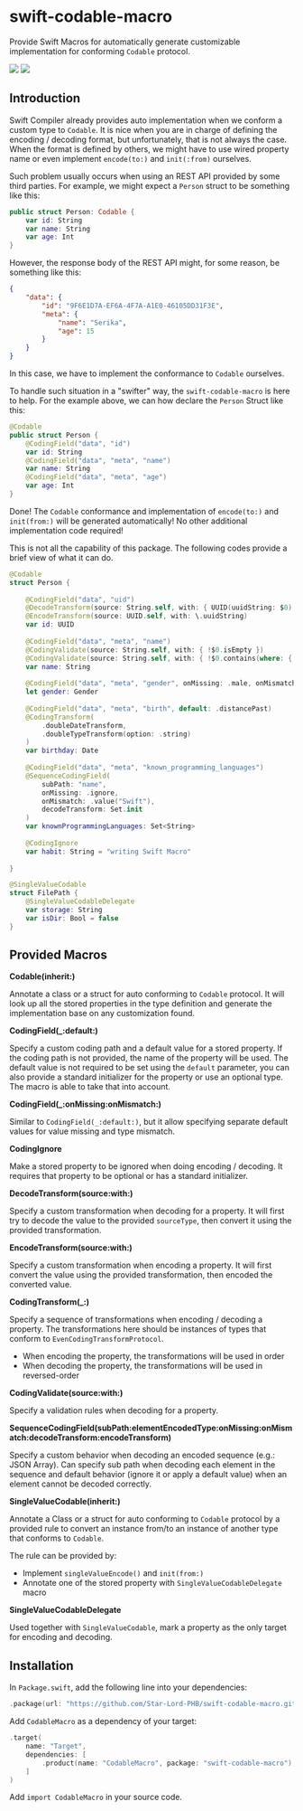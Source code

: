 # swift-codable-macro

Provide Swift Macros for automatically generate customizable implementation for conforming `Codable` protocol. 

[![](https://img.shields.io/endpoint?url=https%3A%2F%2Fswiftpackageindex.com%2Fapi%2Fpackages%2FStar-Lord-PHB%2Fswift-codable-macro%2Fbadge%3Ftype%3Dswift-versions)](https://swiftpackageindex.com/Star-Lord-PHB/swift-codable-macro) [![](https://img.shields.io/endpoint?url=https%3A%2F%2Fswiftpackageindex.com%2Fapi%2Fpackages%2FStar-Lord-PHB%2Fswift-codable-macro%2Fbadge%3Ftype%3Dplatforms)](https://swiftpackageindex.com/Star-Lord-PHB/swift-codable-macro)

## Introduction 

Swift Compiler already provides auto implementation when we conform a custom type to `Codable`. It is nice when you are in charge of defining the encoding / decoding format, but unfortunately, that is not always the case. When the format is defined by others, we might have to use wired property name or even implement `encode(to:)` and `init(:from)` ourselves. 

Such problem usually occurs when using an REST API provided by some third parties. For example, we might expect a `Person` struct to be something like this: 

```swift
public struct Person: Codable {
    var id: String
    var name: String 
    var age: Int
}
```

However, the response body of the REST API might, for some reason, be something like this: 

```json
{
    "data": {
        "id": "9F6E1D7A-EF6A-4F7A-A1E0-46105DD31F3E",
        "meta": {
            "name": "Serika",
            "age": 15
        }
    }
}
```

In this case, we have to implement the conformance to `Codable` ourselves. 

To handle such situation in a "swifter" way, the `swift-codable-macro` is here to help. For the example above, we can how declare the `Person` Struct like this: 

```swift
@Codable
public struct Person {
    @CodingField("data", "id")
    var id: String
    @CodingField("data", "meta", "name")
    var name: String 
    @CodingField("data", "meta", "age")
    var age: Int
}
```

Done! The `Codable` conformance and implementation of `encode(to:)` and `init(from:)` will be generated automatically! No other additional implementation code required! 

This is not all the capability of this package. The following codes provide a brief view of what it can do. 

```swift
@Codable
struct Person {
    
    @CodingField("data", "uid")
    @DecodeTransform(source: String.self, with: { UUID(uuidString: $0)! })
    @EncodeTransform(source: UUID.self, with: \.uuidString)
    var id: UUID
    
    @CodingField("data", "meta", "name")
    @CodingValidate(source: String.self, with: { !$0.isEmpty })
    @CodingValidate(source: String.self, with: { !$0.contains(where: { $0.isNumber }) })
    var name: String 
    
    @CodingField("data", "meta", "gender", onMissing: .male, onMismatch: .female)
    let gender: Gender
    
    @CodingField("data", "meta", "birth", default: .distancePast)
    @CodingTransform(
        .doubleDateTransform, 
        .doubleTypeTransform(option: .string)
    )
    var birthday: Date
    
    @CodingField("data", "meta", "known_programming_languages")
    @SequenceCodingField(
        subPath: "name", 
        onMissing: .ignore, 
        onMismatch: .value("Swift"),
        decodeTransform: Set.init
    )
    var knownProgrammingLanguages: Set<String>
    
    @CodingIgnore
	var habit: String = "writing Swift Macro"
    
}

@SingleValueCodable
struct FilePath {
    @SingleValueCodableDelegate
    var storage: String
    var isDir: Bool = false 
}
```

## Provided Macros

**Codable(inherit:)**

Annotate a class or a struct for auto conforming to `Codable` protocol. It will look up all the stored properties in the type definition and generate the implementation base on any customization found. 

**CodingField(_:default:)**

Specify a custom coding path and a default value for a stored property. If the coding path is not provided, the name of the property will be used. The default value is not required to be set using the `default` parameter, you can also provide a standard initializer for the property or use an optional type. The macro is able to take that into account. 

**CodingField(_:onMissing:onMismatch:)**

Similar to `CodingField(_:default:)`, but it allow specifying separate default values for value missing and type mismatch. 

**CodingIgnore**

Make a stored property to be ignored when doing encoding / decoding. It requires that property to be optional or has a standard initializer. 

**DecodeTransform(source:with:)**

Specify a custom transformation when decoding for a property.  It will first try to decode the value to the provided `sourceType`, then convert it using the provided transformation. 

**EncodeTransform(source:with:)**

Specify a custom transformation when encoding a property. It will first convert the value using the provided transformation, then encoded the converted value. 

**CodingTransform(_\:)**

Specify a sequence of transformations when encoding / decoding a property. The transformations here should be instances of types that conform to `EvenCodingTransformProtocol`. 

* When encoding the property, the transformations will be used in order
* When decoding the property, the transformations will be used in reversed-order 

**CodingValidate(source:with:)**

Specify a validation rules when decoding for a property. 

**SequenceCodingField(subPath:elementEncodedType:onMissing:onMismatch:decodeTransform:encodeTransform)**

Specify a custom behavior when decoding an encoded sequence (e.g.: JSON Array). Can specify sub path when decoding each element in the sequence and default behavior (ignore it or apply a default value) when an element cannot be decoded correctly.

**SingleValueCodable(inherit:)**

Annotate a Class or a struct for auto conforming to `Codable` protocol by a provided rule to convert an instance from/to an instance of another type that conforms to `Codable`. 

The rule can be provided by: 

* Implement `singleValueEncode()` and `init(from:)`
* Annotate one of the stored property with `SingleValueCodableDelegate` macro 

**SingleValueCodableDelegate**

Used together with `SingleValueCodable`, mark a property as the only target for encoding and decoding. 

## Installation 

In `Package.swift`, add the following line into your dependencies: 

```swift
.package(url: "https://github.com/Star-Lord-PHB/swift-codable-macro.git", from: "2.0.0")
```

Add `CodableMacro` as a dependency of your target:

```swift
.target(
    name: "Target", 
    dependencies: [
        .product(name: "CodableMacro", package: "swift-codable-macro"),
    ]
)
```

Add `import CodableMacro` in your source code. 
